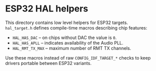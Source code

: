 # ESP32 HAL helpers

This directory contains low level helpers for ESP32 targets.  
`hal_target.h` defines compile-time macros describing chip features:

- `HAL_HAS_DAC` – on chips without DAC the value is `0`.
- `HAL_HAS_APLL` – indicates availability of the Audio PLL.
- `HAL_RMT_TX_MAX` – maximum number of RMT TX channels.

Use these macros instead of raw `CONFIG_IDF_TARGET_*` checks to keep
drivers portable between ESP32 variants.

